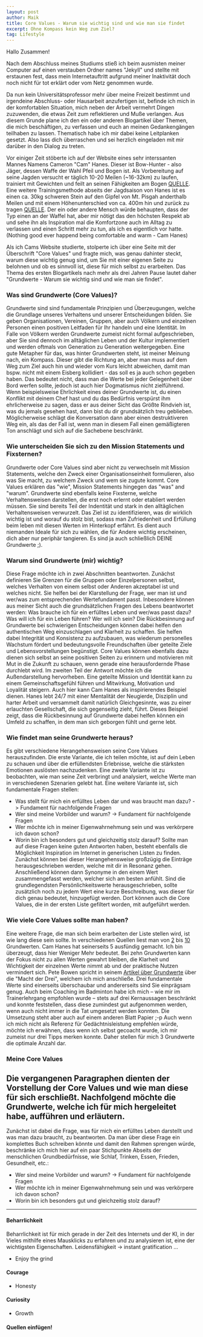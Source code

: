 ```yaml
---
layout: post
author: Maik
title: Core Values - Warum sie wichtig sind und wie man sie findet
excerpt: Ohne Kompass kein Weg zum Ziel?
tag: Lifestyle
---
```


Hallo Zusammen!

Nach dem Abschluss meines Studiums stieß ich beim ausmisten meiner Computer auf einen verstauben Ordner names "Jekyll" und stellte mit erstaunen fest, dass mein Internetauftritt aufgrund meiner Inaktivität doch noch nicht für tot erklärt oder vom Netz genommen wurde.

Da nun kein Universitätsprofessor mehr über meine Freizeit bestimmt und irgendeine Abschluss- oder Hausarbeit anzufertigen ist, befinde ich mich in der komfortablen Situation, mich neben der Arbeit vermehrt Dingen zuzuwenden, die etwas Zeit zum reflektieren und Muße verlangen.
Aus diesem Grunde plane ich den ein oder anderen Blogartikel über Themen, die mich beschäftigen, zu verfassen und euch an meinen Gedankengängen teilhaben zu lassen.
Thematisch habe ich mir dabei keine Leitplanken gesetzt. Also lass dich überraschen und sei herzlich eingeladen mit mir darüber in den Dialog zu treten.

Vor einiger Zeit stöberte ich auf der Website eines sehr interssanten Mannes Namens Cameron "Cam" Hanes. 
Dieser ist Bow-Hunter - also Jäger, dessen Waffe der Wahl Pfeil und Bogen ist. 
Als Vorbereitung auf seine Jagden versucht er täglich 10-20 Meilen (~16-32km) zu laufen, trainiert mit Gewichten und feilt an seinen Fähigkeiten am Bogen [QUELLE](). 
Eine weitere Trainingsmethode abseits der Jagdsaison von Hanes ist es einen ca. 30kg schweren Stein auf den Gipfel von Mt. Pisgah anderthalb Meilen und mit einem Höhenunterschied von ca. 400m hin und zurück zu tragen [QUELLE](). 
Der ein oder andere Mensch würde behaupten, dass der Typ einen an der Waffel hat, aber mir nötigt das den höchsten Respekt ab und sehe ihn als Inspiration mal die Komfortzone auch im Alltag zu verlassen und einen Schritt mehr zu tun, als ich es eigentlich vor hatte. (Nothing good ever happend being comfortable and warm - Cam Hanes)

Als ich Cams Website studierte, stolperte ich über eine Seite mit der Überschrift "Core Values" und fragte mich, was genau dahinter steckt, warum diese wichtig genug sind, um Sie mit einer eigenen Seite zu belohnen und ob es sinnvoll ist, diese für mich selbst zu erarbeiten. Das Thema des ersten Blogartikels nach mehr als drei Jahren Pause lautet daher "Grundwerte - Warum sie wichtig sind und wie man sie findet".

### Was sind Grundwerte (Core Values)?
Grundwerte sind sind fundamentale Prinzipien und Überzeugungen, welche die Grundlage unseres Verhaltens und unserer Entscheidungen bilden.
Sie geben Organisationen, Vereinen, Gruppen, aber auch Völkern und einzelnen Personen einen positiven Leitfaden für Ihr handeln und eine Identität.
Im Falle von Völkern werden Grundwerte zumeist nicht formal aufgeschrieben, aber Sie sind dennoch im alltäglichen Leben und der Kultur implementiert und werden oftmals von Generation zu Generation weitergegeben.
Eine gute Metapher für das, was hinter Grundwerten steht, ist meiner Meinung nach, ein Kompass.
Dieser gibt die Richtung an, aber man muss auf dem Weg zum Ziel auch hin und wieder vom Kurs leicht abweichen, damit man bspw. nicht mit einem Eisberg kollidiert - das soll es ja auch schon gegeben haben. 
Das bedeutet nicht, dass man die Werte bei jeder Gelegenheit über Bord werfen sollte, jedoch ist auch hier Dogmatismus nicht zielführend. 
Wenn beispielsweise Ehrlichkeit eines deiner Grundwerte ist, du einen Konflikt mit deinem Chef hast und du das Bedürfnis verspürst ihm ehrlicherweise zu sagen, dass er aus deiner Sicht das Größte Rindvieh ist, was du jemals gesehen hast, dann bist du dir grundsätzlich treu geblieben.
Möglicherweise schlägt die Konversation dann aber einen destruktiveren Weg ein, als das der Fall ist, wenn man in diesem Fall einen gemäßigteren Ton anschlägt und sich auf die Sachebene beschränkt.

### Wie unterscheiden Sie sich zu den Mission Statements und Fixsternen?
Grundwerte oder Core Values sind aber nicht zu verwechseln mit Mission Statements, welche den Zweck einer Organisationseinheit formulieren, also was Sie macht, zu welchem Zweck und wem sie zugute kommt.
Core Values erklären das "wie", Mission Statements hingegen das "was" and "warum".
Grundwerte sind ebenfalls keine Fixsterne, welche Verhaltensweisen darstellen, die erst noch erlernt oder etabliert werden müssen.
Sie sind bereits Teil der Indentität und stark in den alltäglichen Verhaltensweisen verwurzelt.
Das Ziel ist zu identifizieren, was dir wirklich wichtig ist und worauf du stolz bist, sodass man Zufriedenheit und Erfüllung beim leben mit diesen Werten im Hinterkopf erfährt.
Es dient auch niemanden Ideale für sich zu wählen, die für Andere wichtig erscheinen, dich aber nur periphär tangieren.
Es sind ja auch schließlich DEINE Grundwerte ;).

### Warum sind Grundwerte (mir) wichtig?
Diese Frage möchte ich in zwei Abschnitten beantworten.
Zunächst definieren Sie Grenzen für die Gruppen oder Einzelpersonen selbst, welches Verhalten von einem selbst oder Anderen akzeptabel ist und welches nicht.
Sie helfen bei der Klarstellung der Frage, wer man ist und wer/was zum entsprechenden Wertefundament passt.
Inbesondere können aus meiner Sicht auch die grundsätzlichen Fragen des Lebens beantwortet werden:
Was brauche ich für ein erfülltes Leben und wer/was passt dazu? Was will ich für ein Leben führen? Wer will ich sein?
Die Rückbesinnung auf Grundwerte bei schwierigen Entscheidungen können dabei helfen den authentischen Weg einzuschlagen und Klarheit zu schaffen.
Sie helfen dabei Integrität und Konsistenz zu aufzubauen, was wiederum personelles Wachstum fördert und bedeutungsvolle Freundschaften über geteilte Ziele und Lebensvorstellungen begünstigt.
Core Values können ebenfalls dazu dienen sich selbst an seine positiven Seiten zu erinnern und motivieren mit Mut in die Zukunft zu schauen, wenn gerade eine herausfordernde Phase durchlebt wird.
Im zweiten Teil der Antwort möchte ich die Außendarstellung hervorheben.
Eine geteilte Mission und Identität kann zu einem Gemeinschaftsgefühl führen und Mitwirkung, Motivation und Loyalität steigern. 
Auch hier kann Cam Hanes als inspirierendes Beispiel dienen.
Hanes lebt 24/7 mit einer Mentalität der Neugierde, Disziplin und harter Arbeit und versammelt damit natürlich Gleichgesinnte, was zu einer erlauchten Gesellschaft, die sich gegenseitig zieht, führt.
Dieses Beispiel zeigt, dass die Rückbesinnung auf Grundwerte dabei helfen können ein Umfeld zu schaffen, in dem man sich geborgen fühlt und gerne lebt.

### Wie findet man seine Grundwerte heraus?
Es gibt verschiedene Herangehensweisen seine Core Values herauszufinden.
Die erste Variante, die ich teilen möchte, ist auf dein Leben zu schauen und über die erfüllendsten Erlebnisse, welche die stärksten Emotionen auslösten nachzudenken.
Eine zweite Variante ist zu beobachten, wie man seine Zeit verbringt und analysiert, welche Werte man in verschiedenen Szenarien gelebt hat.
Eine weitere Variante ist, sich fundamentale Fragen stellen:
- Was stellt für mich ein erfülltes Leben dar und was braucht man dazu? -> Fundament für nachfolgende Fragen
- Wer sind meine Vorbilder und warum? -> Fundament für nachfolgende Fragen
- Wer möchte ich in meiner Eigenwahrnehmung sein und was verkörpere ich davon schon?
- Worin bin ich besonders gut und gleichzeitig stolz darauf?
Sollte man auf diese Fragen keine guten Antworten haben, besteht ebenfalls die Möglichkeit Inspiration im Internet in generischen Listen zu finden.
Zunächst können bei dieser Herangehensweise großzügig die Einträge herausgeschrieben werden, welche mit dir in Resonanz gehen.
Anschließend können dann Synonyme in den einem Wert zusammengefasst werden, welcher sich am besten anfühlt.
Sind die grundlegendsten Persönlichkeitswerte herausgeschrieben, sollte zusätzlich noch zu jedem Wert eine kurze Beschreibung, was dieser für dich genau bedeutet, hinzugefügt werden.
Dort können auch die Core Values, die in der ersten Liste gefiltert worden, mit aufgeführt werden.

### Wie viele Core Values sollte man haben?
Eine weitere Frage, die man sich beim erarbeiten der Liste stellen wird, ist wie lang diese sein sollte.
In verschiedenen Quellen liest man von [2](https://brenebrown.com/resources/dare-to-lead-list-of-values/) bis [10](https://scottjeffrey.com/core-values-list/) Grundwerten.
Cam Hanes hat seinerseits 5 ausfündig gemacht.
Ich bin überzeugt, dass hier Weniger Mehr bedeutet.
Bei zehn Grundwerten kann der Fokus nicht zu allen Werten gewahrt bleiben, die Klarheit und Wichtigkeit der einzelnen Werte nimmt ab und der praktische Nutzen vermindert sich.
Pete Bowen spricht in seinem [Artikel über Grundwerte](https://www.petebowen.net/feed/the-power-of-three-why-more-than-3-core-values-doesnt-work/) über die "Macht der Drei", welchem ich mich anschließe.
Drei fundamentale Werte sind einerseits überschaubar und andererseits sind Sie einprägsam genug.
Auch beim Coaching im Badminton habe ich mich – wie mir im Trainerlehrgang empfohlen wurde – stets auf drei Kernaussagen beschränkt und konnte feststellen, dass diese zumindest gut aufgenommen werden, wenn auch nicht immer in die Tat umgesetzt werden konnten. 
Die Umsetzung steht aber auch auf einem anderen Blatt Papier ;-p
Auch wenn ich mich nicht als Referenz für Gedächtnisleistung empfehlen würde, möchte ich erwähnen, dass wenn ich selbst gecoacht wurde, ich mir zumeist nur drei Tipps merken konnte.
Daher stellen für mich 3 Grundwerte die optimale Anzahl dar.

### Meine Core Values
Die vergangenen Paragraphen dienten der Vorstellung der Core Values und wie man diese für sich erschließt.
Nachfolgend möchte die Grundwerte, welche ich für mich hergeleitet habe, aufführen und erläutern.
--- 
Zunächst ist dabei die Frage, was für mich ein erfülltes Leben darstellt und was man dazu braucht, zu beantworten.
Da man über diese Frage ein komplettes Buch schreiben könnte und damit den Rahmen sprengen würde, beschränke ich mich hier auf ein paar Stichpunkte Abseits der menschlichen Grundbedürfnisse, wie Schlaf, Trinken, Essen, Frieden, Gesundheit, etc.:
- Wer sind meine Vorbilder und warum? -> Fundament für nachfolgende Fragen
- Wer möchte ich in meiner Eigenwahrnehmung sein und was verkörpere ich davon schon?
- Worin bin ich besonders gut und gleichzeitig stolz darauf?
--- 
#### Beharrlichkeit
Beharrlichkeit ist für mich gerade in der Zeit des Internets und der KI, in der Vieles mithilfe eines Mausklicks zu erfahren und zu analysieren ist, eine der wichtigsten Eigenschaften.
Leidensfähigkeit -> instant gratification ...
  - Enjoy the grind
#### Courage
  - Honesty
#### Curiosity
  - Growth

#### Quellen einfügen!
